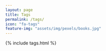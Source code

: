 ```yaml
---
layout: page
title: Tags
permalink: /tags/
icon: "fa-tags"
feature-img: "assets/img/pexels/books.jpg"
---
```

{% include tags.html %}
